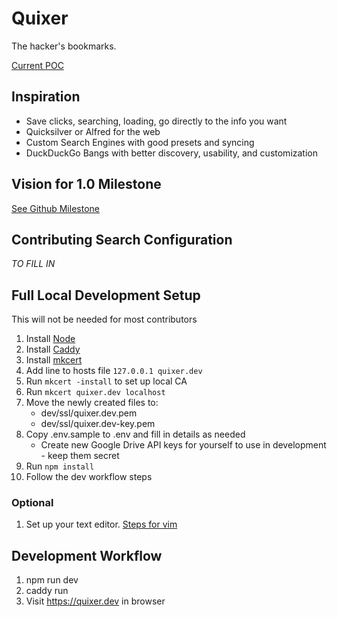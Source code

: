 # Quixer

The hacker's bookmarks.

[Current POC](http://quixer.cmp.onl/)

## Inspiration
 - Save clicks, searching, loading, go directly to the info you want
 - Quicksilver or Alfred for the web
 - Custom Search Engines with good presets and syncing
 - DuckDuckGo Bangs with better discovery, usability, and customization

## Vision for 1.0 Milestone
[See Github Milestone](https://github.com/chrisputnam9/quixer/milestone/4)

## Contributing Search Configuration
*TO FILL IN*

## Full Local Development Setup
This will not be needed for most contributors
 1. Install [Node](https://nodejs.org/en/)
 1. Install [Caddy](https://caddyserver.com/)
 1. Install [mkcert](https://github.com/FiloSottile/mkcert)
 1. Add line to hosts file
    `127.0.0.1 quixer.dev`
 1. Run `mkcert -install` to set up local CA
 1. Run `mkcert quixer.dev localhost`
 1. Move the newly created files to:
    - dev/ssl/quixer.dev.pem
    - dev/ssl/quixer.dev-key.pem
 1. Copy .env.sample to .env and fill in details as needed
    - Create new Google Drive API keys for yourself to use in development - keep them secret
 1. Run `npm install`
 1. Follow the dev workflow steps

### Optional
 1. Set up your text editor. [Steps for vim](https://codechips.me/vim-setup-for-svelte-development/)

## Development Workflow
 1. npm run dev
 1. caddy run
 1. Visit https://quixer.dev in browser
